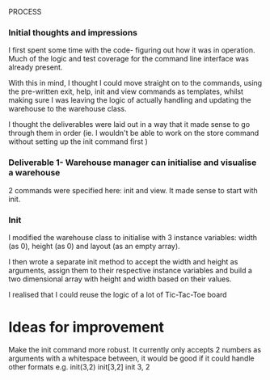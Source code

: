 PROCESS

### Initial thoughts and impressions

I first spent some time with the code- figuring out how it was in operation. Much of the logic and test coverage for the command line interface was already present.

With this in mind, I thought I could move straight on to the commands, using the pre-written exit, help, init and view commands as templates, whilst making sure I was leaving the logic of actually handling and updating the warehouse to the warehouse class.

I thought the deliverables were laid out in a way that it made sense to go through them in order (ie. I wouldn't be able to work on the store command without setting up the init command first )

### Deliverable 1- Warehouse manager can initialise and visualise a warehouse

2 commands were specified here: init and view. It made sense to start with init.

### Init

I modified the warehouse class to initialise with 3 instance variables: width (as 0), height (as 0) and layout (as an empty array).

I then wrote a separate init method to accept the width and height as arguments, assign them to their respective instance variables and build a two dimensional array with height and width based on their values.

I realised that I could reuse the logic of a lot of Tic-Tac-Toe board

# Ideas for improvement

Make the init command more robust. It currently only accepts 2 numbers as arguments with a whitespace between, it would be good if it could handle other formats e.g. init(3,2) init[3,2] init 3, 2
